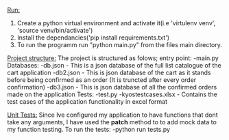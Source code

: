 <ins>Run:</ins>
1. Create a python virtual environment and activate it(i.e 'virtulenv venv', 'source venv/bin/activate')
2. Install the dependancies('pip install requirements.txt')
3. To run the programm run "python main.py" from the files main directory.

<ins>Project structure:</ins>
The project is structured as folows;
    entry point:
        -main.py
    Databases:
        -db.json - This is a json database of the full list catalogue of the cart application
        -db2.json - This is json database of the cart as it stands before being confirmed as an order (It is truncted after every order confirmation)
        -db3.json - This is json database of all the confirmed orders made on the application
    Tests:
        -test.py
        -kyostestcases.xlsx - Contains the test cases of the application functionality in excel format

<ins>Unit Tests:</ins>
Since Ive configured my application to have functions that dont take any arguments, I have used the **patch** method to to add mock data to my function testing.
To run the tests:
    -python run tests.py


